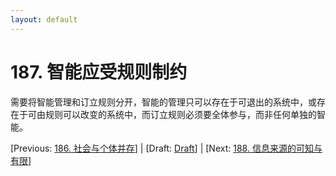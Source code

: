 ```yaml
---
layout: default
---
```

# 187. 智能应受规则制约

需要将智能管理和订立规则分开，智能的管理只可以存在于可退出的系统中，或存在于可由规则可以改变的系统中，而订立规则必须要全体参与，而非任何单独的智能。

[Previous: [186. 社会与个体并存](186.md)] | [Draft: [Draft](../Draft.md)] | [Next: [188. 信息来源的可知与有限](188.md)]